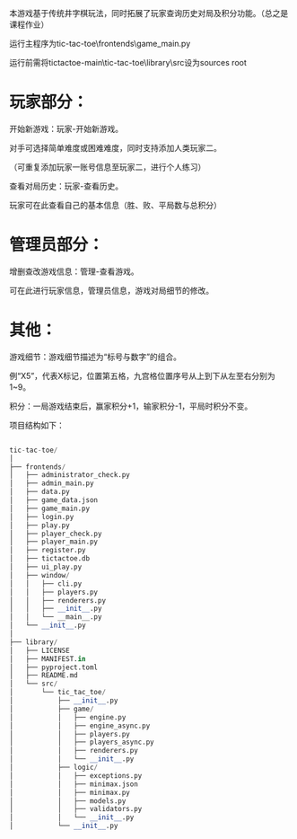 本游戏基于传统井字棋玩法，同时拓展了玩家查询历史对局及积分功能。（总之是课程作业）

运行主程序为tic-tac-toe\frontends\game_main.py

运行前需将tictactoe-main\tic-tac-toe\library\src设为sources root
# 玩家部分：
开始新游戏：玩家-开始新游戏。

对手可选择简单难度或困难难度，同时支持添加人类玩家二。

（可重复添加玩家一账号信息至玩家二，进行个人练习）

查看对局历史：玩家-查看历史。

玩家可在此查看自己的基本信息（胜、败、平局数与总积分）

# 管理员部分：
增删查改游戏信息：管理-查看游戏。

可在此进行玩家信息，管理员信息，游戏对局细节的修改。

# 其他：
游戏细节：游戏细节描述为“标号与数字”的组合。

例“X5”，代表X标记，位置第五格，九宫格位置序号从上到下从左至右分别为1~9。

积分：一局游戏结束后，赢家积分+1，输家积分-1，平局时积分不变。


项目结构如下：
```python

tic-tac-toe/
│
├── frontends/
│   ├── administrator_check.py
│   ├── admin_main.py
│   ├── data.py
│   ├── game_data.json
│   ├── game_main.py
│   ├── login.py
│   ├── play.py
│   ├── player_check.py
│   ├── player_main.py
│   ├── register.py
│   ├── tictactoe.db
│   ├── ui_play.py
│   ├── window/
│   │   ├── cli.py
│   │   ├── players.py
│   │   ├── renderers.py
│   │   ├── __init__.py
│   │   └── __main__.py
│   └── __init__.py
│
├── library/
│   ├── LICENSE
│   ├── MANIFEST.in
│   ├── pyproject.toml
│   ├── README.md
│   └── src/
│       └── tic_tac_toe/
│           ├── __init__.py
│           ├── game/
│           │   ├── engine.py
│           │   ├── engine_async.py
│           │   ├── players.py
│           │   ├── players_async.py
│           │   ├── renderers.py
│           │   └── __init__.py
│           ├── logic/
│           │   ├── exceptions.py
│           │   ├── minimax.json
│           │   ├── minimax.py
│           │   ├── models.py
│           │   ├── validators.py
│           │   └── __init__.py
│           └── __init__.py
                        
